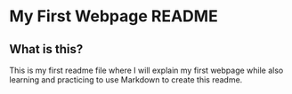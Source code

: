 # My First Webpage README
## What is this?
This is my first readme file where I will explain my first webpage while also learning and practicing to use Markdown to create this readme.